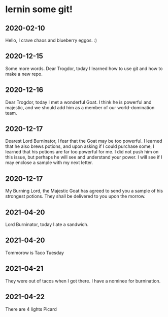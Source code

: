 # lernin some git!

## 2020-02-10

Hello, I crave chaos and blueberry eggos. :)

## 2020-12-15

Some more words. Dear Trogdor, today I learned how to use git and how to make a new repo.

## 2020-12-16

Dear Trogdor, today I met a wonderful Goat. I think he is powerful and majestic, and we should add him as a member of our world-domination team.

## 2020-12-17

Dearest Lord Burninator, I fear that the Goat may be too powerful. I learned that he also brews potions, and upon asking if I could purchase some, I learned that his potions are far too powerful for me. I did not push him on this issue, but perhaps he will see and understand your power. I will see if I may enclose a sample with my next letter.

## 2020-12-17

My Burning Lord, the Majestic Goat has agreed to send you a sample of his strongest potions. They shall be delivered to you upon the morrow.

## 2021-04-20

Lord Burninator, today I ate a sandwich.

## 2021-04-20

Tommorow is Taco Tuesday

## 2021-04-21

They were out of tacos when I got there.  I have a nominee for burnination.


## 2021-04-22

There are 4 lights Picard
